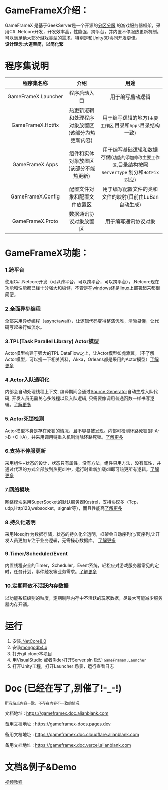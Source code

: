 # GameFrameX介绍：

GameFrameX 是基于GeekServer是一个开源的[分区分服](https://mp.weixin.qq.com/s?__biz=MzI3MTQ1NzU2NA==&mid=2247483884&idx=1&sn=3547c769a300f1d82cc04e9b1852c6d5&chksm=eac0cd9fddb7448997e38a74e2d26bde259cd2127583e31bc488511bc1fdcd9f35caff27d4a3&scene=21#wechat_redirect)
的游戏服务器框架，采用C# .Netcore开发，开发效率高，性能强，跨平台，并内置不停服热更新机制。可以满足绝大部分游戏类型的需求，特别是和Unity3D协同开发更佳。    
__设计理念:大道至简，以简化繁__

# 程序集说明

|        程序集名称        |             介绍             |                               用途                               |
|:-------------------:|:--------------------------:|:--------------------------------------------------------------:|
| GameFrameX.Launcher |           程序启动入口           |                            用于编写启动逻辑                            |
|  GameFrameX.Hotfix  | 热更新逻辑和处理程序对象放置区(该部分为热更新内容) |               用于编写逻辑的地方(`主要工作区`,目录和`Apps`目录结构一致)               |
|   GameFrameX.Apps   |    组件和实体对象放置区(该部分不能热更新)    | 用于编写基础逻辑和数据存储(`功能的添加修改主要工作区`,目录结构按照`ServerType` 划分和`HotFix`对应) |
|  GameFrameX.Config  |       配置文件对象和配置文件放置区       |                 用于编写配置文件的类和文件的映射(目前由LuBan自动生成)                 |
|  GameFrameX.Proto   |        数据通讯协议对象放置区         |                           用于编写通讯协议对象                           |

# GameFrameX功能：

### 1.跨平台

使用C# .Netcore开发（可以跨平台，可以跨平台，可以跨平台），.Netcore现在功能和性能都已经十分强大和稳健，不管是在windows还是linux上部署起来都很简便。

### 2.全面异步编程

全部采用异步编程（async/await），让逻辑代码变得整洁优雅，清晰易懂，让代码写起来行如流水。

### 3.TPL(Task Parallel Library) Actor模型

Actor模型构建于强大的TPL DataFlow之上，让Actor模型如虎添翼。（不了解Actor模型，可以搜一下相关资料，Akka，Orleans都是采用的Actor模型）[了解更多](https://github.com/leeveel/GeekServer/blob/main/Docs/1.Actor%E6%A8%A1%E5%9E%8B.md)

### 4.Actor入队透明化

内部会自动处理线程上下文, 编译期间会通过[Source Generator](https://docs.microsoft.com/en-us/dotnet/csharp/roslyn-sdk/source-generators-overview)自动生成入队代码, 开发人员无需关心多线程以及入队逻辑,
只需要像调用普通函数一样书写逻辑。[了解更多](https://github.com/leeveel/GeekServer/blob/main/Docs/Actor%E5%85%A5%E9%98%9F.md)

### 5.Actor死锁检测

Actor模型本身是存在死锁的情况，且不容易被发现。内部可检测环路死锁(即:A->B->C->A)，并采用调用链重入机制消除环路死锁。[了解更多](https://github.com/leeveel/GeekServer/blob/main/Docs/1.Actor%E6%A8%A1%E5%9E%8B.md)

### 6.支持不停服更新

采用组件+状态的设计，状态只有属性，没有方法，组件只用方法，没有属性，并通过代理的方式全部放到热更dll中，运行时重新加载dll即可热更所有逻辑。[了解更多](https://github.com/leeveel/GeekServer/blob/main/Docs/%E7%83%AD%E6%9B%B4hotfix.md)

### 7.网络模块

网络模块采用SuperSocket的默认服务器Kestrel，支持协议多（Tcp，udp,Http123,websocket，signalr等），而且性能高[了解更多](https://github.com/leeveel/GeekServer/blob/main/Docs/%E7%BD%91%E7%BB%9CNet(tcp%26http).md)

### 8.持久化透明

采用Nosql作为数据存储，状态的持久化全透明，框架会自动序列化/反序列,让开发人员更加专注于业务逻辑，无需操心数据库。 [了解更多](https://github.com/leeveel/GeekServer/blob/main/Docs/2.Actor%26Component%26State.md)

### 9.Timer/Scheduler/Event

内置线程安全的Timer，Scheduler，Event系统，轻松应对游戏服务器常见的定时，任务计划，事件触发等业务需求。[了解更多](https://github.com/leeveel/GeekServer/blob/main/Docs/%E4%BA%8B%E4%BB%B6Event-timer.md)

### 10.定期释放不活跃内存数据

以功能系统级别的粒度，定期剔除内存中不活跃的玩家数据，尽最大可能减少服务器内存开销。

# 运行

1. 安装[.NetCore8.0](https://dotnet.microsoft.com/download/dotnet/6.0)
2. 安装[mongodb4.x](https://www.mongodb.com/try/download/community)
3. 打开git clone本项目
4. 用VisualStudio 或者Rider打开Server.sln 启动 `GameFrameX.Launcher`
5. 打开Unity工程，打开Launcher 场景，运行查看日志

# Doc (已经在写了,别催了!-_-!)

`所有站点内容一致，不存在内容不一致的情况`

文档地址 : https://gameframex.doc.alianblank.com

备用文档地址 : https://gameframex-docs.pages.dev

备用文档地址 : https://gameframex.doc.cloudflare.alianblank.com

备用文档地址 : https://gameframex.doc.vercel.alianblank.com

# 文档&例子&Demo

[视频教程](https://www.bilibili.com/video/BV1yrpeepEn7/)



